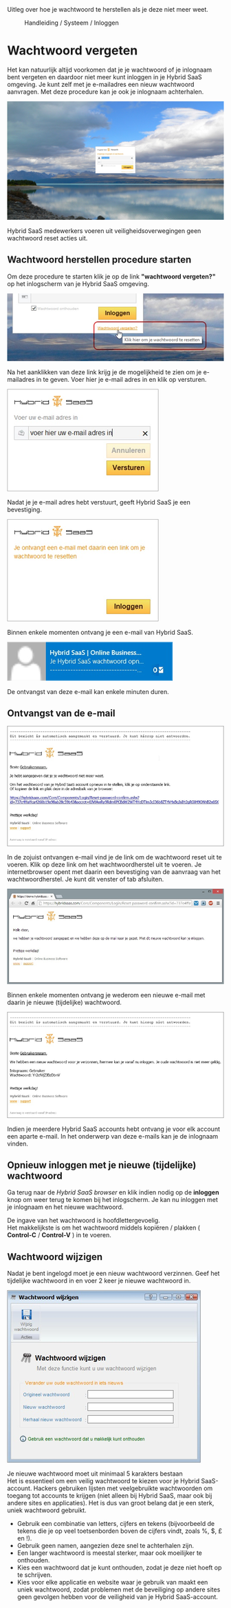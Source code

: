 <properties>
	<page>
		<title>Wachtwoord vergeten</title>
		<description>Uitleg over hoe je wachtwoord te herstellen als je deze niet meer weet.</description>
	</page>
	<menu>
		<position>Handleiding / Systeem / Inloggen</position>
		<title>Wachtwoord vergeten</title>
	</menu>
</properties>


Wachtwoord vergeten
===================

Het kan natuurlijk altijd voorkomen dat je je wachtwoord of je inlognaam bent vergeten en daardoor niet meer kunt inloggen in je Hybrid SaaS omgeving. Je kunt zelf met je e-mailadres een nieuw wachtwoord aanvragen. Met deze procedure kan je ook je inlognaam achterhalen.

![Wachtwoord vergeten](images/wachtwoord-vergeten.jpg)

<div class="info">Hybrid SaaS medewerkers voeren uit veiligheidsoverwegingen geen wachtwoord reset acties uit.</div>


Wachtwoord herstellen procedure starten
--------------------------------------- 
Om deze procedure te starten klik je op de link **"wachtwoord vergeten?"** op het inlogscherm van je Hybrid SaaS omgeving.   

![Op de wachtwoord vergeten link klikken](images/wachtwoord-vergeten-link.jpg)

Na het aanklikken van deze link krijg je de mogelijkheid te zien om je e-mailadres in te geven. Voer hier je e-mail adres in en klik op versturen. 

![E-mail adres invoeren](images/email-adres-invoeren.jpg)


Nadat je je e-mail adres hebt verstuurt, geeft Hybrid SaaS je een bevestiging. 

![](images/bevestiging-wachtwoord-reset-email.jpg)


Binnen enkele momenten ontvang je een e-mail van Hybrid SaaS.

![](images/ontvangst-email-voor-wachtwoord-herstel.jpg)

<div class="info">De ontvangst van deze e-mail kan enkele minuten duren.</div>




Ontvangst van de e-mail
--------------------------

![](images/e-mail-wachtwoord-herstel.jpg)

In de zojuist ontvangen e-mail vind je de link om de wachtwoord reset uit te voeren. Klik op deze link om het wachtwoordherstel uit te voeren.
Je internetbrowser opent met daarin een bevestiging van de aanvraag van het wachtwoordherstel. Je kunt dit venster of tab afsluiten.

![](images/wachtwoord-is-gereset.jpg)
 
Binnen enkele momenten ontvang je wederom een nieuwe e-mail met daarin je nieuwe (tijdelijke) wachtwoord. 

![](images/e-mail-nieuw-wachtwoord.jpg)

<div class="info">Indien je meerdere Hybrid SaaS accounts hebt ontvang je voor elk account een aparte e-mail. In het onderwerp van deze e-mails kan je de inlognaam vinden.</div>









Opnieuw inloggen met je nieuwe (tijdelijke) wachtwoord
-------------------------------------------------------
Ga terug naar de *Hybrid SaaS browser* en klik indien nodig op de **inloggen** knop om weer terug te komen bij het inlogscherm. Je kan nu inloggen met je inlognaam en het nieuwe wachtwoord.


<div class="info">
De ingave van het wachtwoord is hoofdlettergevoelig. 
</div>

<div class="tip">
Het makkelijkste is om het wachtwoord middels kopiëren / plakken ( <strong>Control-C</strong> / <strong>Control-V</strong> ) in te voeren.
</div>







Wachtwoord wijzigen
-------------------
Nadat je bent ingelogd moet je een nieuw wachtwoord verzinnen. Geef het tijdelijke wachtwoord in en voer 2 keer je nieuwe wachtwoord in.

![](images/nieuw-wachtwoord-ingeven.jpg)

<div class="info">
Je nieuwe wachtwoord moet uit minimaal 5 karakters bestaan
</div>

<div class="tip">
Het is essentieel om een veilig wachtwoord te kiezen voor je Hybrid SaaS-account. Hackers gebruiken lijsten met veelgebruikte wachtwoorden om toegang tot accounts te krijgen (niet alleen bij Hybrid SaaS, maar ook bij andere sites en applicaties). Het is dus van groot belang dat je een sterk, uniek wachtwoord gebruikt.

* Gebruik een combinatie van letters, cijfers en tekens (bijvoorbeeld de tekens die je op veel toetsenborden boven de cijfers vindt, zoals %, $, £ en !).
* Gebruik geen namen, aangezien deze snel te achterhalen zijn.
* Een langer wachtwoord is meestal sterker, maar ook moeilijker te onthouden.
* Kies een wachtwoord dat je kunt onthouden, zodat je deze niet hoeft op te schrijven.
* Kies voor elke applicatie en website waar je gebruik van maakt een uniek wachtwoord, zodat problemen met de beveiliging op andere sites geen gevolgen hebben voor de veiligheid van je Hybrid SaaS-account.
</div>
